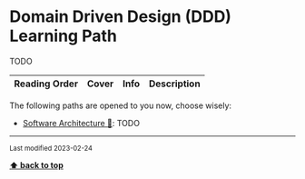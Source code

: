 [//]: # (Auto generated file from templates)

# Domain Driven Design (DDD) Learning Path

TODO

| Reading Order | Cover | Info | Description |
| :---: | :---: | :--- | :--- |

The following paths are opened to you now, choose wisely:

- [Software Architecture :construction:](/content/paths/software-architecture.md): TODO




---
<sub>Last modified 2023-02-24</sub>

[**⬆ back to top**](#domain-driven-design-(ddd)-learning-path)
